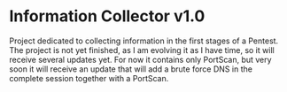 # Information Collector v1.0
   Project dedicated to collecting information in the first stages of a Pentest.
   The project is not yet finished, as I am evolving it as I have time, so it will receive several updates yet.
   For now it contains only PortScan, but very soon it will receive an update that will add a brute force DNS in the complete session together with a PortScan.
